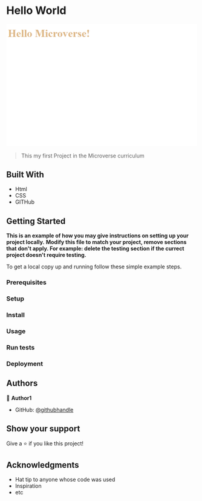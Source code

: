 
# Hello World
![screenshot](Screenshot.png)
> This my first Project in the Microverse curriculum

## Built With
- Html
- CSS
- GITHub

## Getting Started
**This is an example of how you may give instructions on setting up your project locally.**
**Modify this file to match your project, remove sections that don't apply. For example: delete the testing section if the currect project doesn't require testing.**


To get a local copy up and running follow these simple example steps.

### Prerequisites

### Setup

### Install

### Usage

### Run tests

### Deployment



## Authors

👤 **Author1**

- GitHub: [@githubhandle](https://github.com/mr-anuj)


## Show your support

Give a ⭐️ if you like this project!

## Acknowledgments

- Hat tip to anyone whose code was used
- Inspiration
- etc


